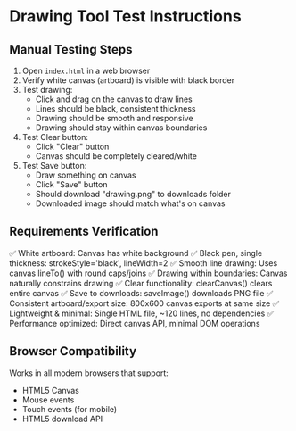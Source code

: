 # Drawing Tool Test Instructions

## Manual Testing Steps

1. Open `index.html` in a web browser
2. Verify white canvas (artboard) is visible with black border
3. Test drawing:
   - Click and drag on the canvas to draw lines
   - Lines should be black, consistent thickness
   - Drawing should be smooth and responsive
   - Drawing should stay within canvas boundaries
4. Test Clear button:
   - Click "Clear" button
   - Canvas should be completely cleared/white
5. Test Save button:
   - Draw something on canvas
   - Click "Save" button
   - Should download "drawing.png" to downloads folder
   - Downloaded image should match what's on canvas

## Requirements Verification

✅ White artboard: Canvas has white background
✅ Black pen, single thickness: strokeStyle='black', lineWidth=2
✅ Smooth line drawing: Uses canvas lineTo() with round caps/joins
✅ Drawing within boundaries: Canvas naturally constrains drawing
✅ Clear functionality: clearCanvas() clears entire canvas
✅ Save to downloads: saveImage() downloads PNG file
✅ Consistent artboard/export size: 800x600 canvas exports at same size
✅ Lightweight & minimal: Single HTML file, ~120 lines, no dependencies
✅ Performance optimized: Direct canvas API, minimal DOM operations

## Browser Compatibility

Works in all modern browsers that support:
- HTML5 Canvas
- Mouse events
- Touch events (for mobile)
- HTML5 download API